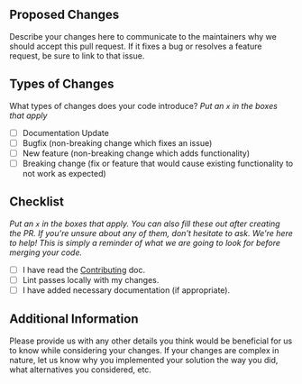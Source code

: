 ## Proposed Changes

Describe your changes here to communicate to the maintainers why we should accept this pull request. If it fixes a bug or resolves a feature request, be sure to link to that issue.

## Types of Changes

What types of changes does your code introduce?
_Put an `x` in the boxes that apply_

- [ ] Documentation Update
- [ ] Bugfix (non-breaking change which fixes an issue)
- [ ] New feature (non-breaking change which adds functionality)
- [ ] Breaking change (fix or feature that would cause existing functionality to not work as expected)

## Checklist

_Put an `x` in the boxes that apply. You can also fill these out after creating the PR. If you're unsure about any of them, don't hesitate to ask. We're here to help! This is simply a reminder of what we are going to look for before merging your code._

- [ ] I have read the [Contributing](https://pictogrammers.com/docs/contribute/website/) doc.
- [ ] Lint passes locally with my changes.
- [ ] I have added necessary documentation (if appropriate).

## Additional Information

Please provide us with any other details you think would be beneficial for us to know while considering your changes. If your changes are complex in nature, let us know why you implemented your solution the way you did, what alternatives you considered, etc.
